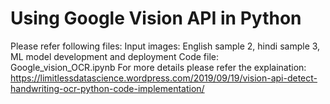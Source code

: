 # Using Google Vision API in Python
  Please refer following files:
  Input images: English sample 2, hindi sample 3, ML model development and deployment
  Code file: Google_vision_OCR.ipynb
  For more details please refer the explaination: https://limitlessdatascience.wordpress.com/2019/09/19/vision-api-detect-handwriting-ocr-python-code-implementation/

